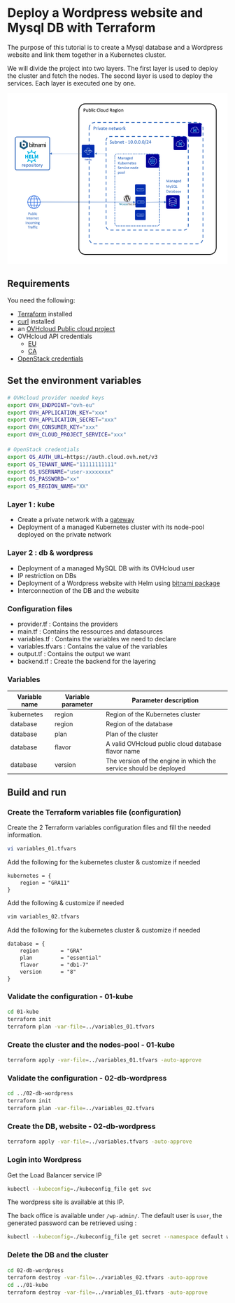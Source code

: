 # Deploy a Wordpress website and Mysql DB with Terraform

The purpose of this tutorial is to create a Mysql database and a Wordpress website and link them together in a Kubernetes cluster.

We will divide the project into two layers. The first layer is used to deploy the cluster and fetch the nodes. The second layer is used to deploy the services. Each layer is executed one by one.

![Infrastructure diagram](./img/diagram.png)

## Requirements

You need the following:
* [Terraform](https://www.terraform.io/) installed
* [curl](https://curl.se/) installed
* an [OVHcloud Public cloud project](https://www.ovhcloud.com/en/public-cloud/)
* OVHcloud API credentials
    * [EU](https://www.ovh.com/auth/?onsuccess=https%3A%2F%2Fwww.ovh.com%2Fauth%2FcreateToken%2F%3F)
    * [CA](https://ca.ovh.com/auth/?onsuccess=https%3A//ca.ovh.com%2Fauth%2FcreateToken%2F%3F)
* [OpenStack credentials](https://help.ovhcloud.com/csm/en-public-cloud-compute-set-openstack-environment-variables?id=kb_article_view&sysparm_article=KB0050920)

## Set the environment variables

```bash
# OVHcloud provider needed keys
export OVH_ENDPOINT="ovh-eu"
export OVH_APPLICATION_KEY="xxx"
export OVH_APPLICATION_SECRET="xxx"
export OVH_CONSUMER_KEY="xxx"
export OVH_CLOUD_PROJECT_SERVICE="xxx"

# OpenStack credentials
export OS_AUTH_URL=https://auth.cloud.ovh.net/v3
export OS_TENANT_NAME="11111111111"
export OS_USERNAME="user-xxxxxxxx"
export OS_PASSWORD="xx"
export OS_REGION_NAME="XX"
```

### Layer 1 : kube

* Create a private network with a [gateway](https://www.ovhcloud.com/en-gb/public-cloud/gateway/)
* Deployment of a managed Kubernetes cluster with its node-pool deployed on the private network

### Layer 2 : db & wordpress

* Deployment of a managed MySQL DB with its OVHcloud user
* IP restriction on DBs
* Deployment of a Wordpress website with Helm using [bitnami package](https://github.com/bitnami/charts/tree/main/bitnami/wordpress/1)
* Interconnection of the DB and the website

### Configuration files

* provider.tf      : Contains the providers
* main.tf          : Contains the ressources and datasources 
* variables.tf     : Contains the variables we need to declare
* variables.tfvars : Contains the value of the variables
* output.tf        : Contains the output we want
* backend.tf       : Create the backend for the layering

### Variables

|Variable name        |Variable parameter   |Parameter description|
|---------------------|---------------------|---------------------|
|kubernetes|region|Region of the Kubernetes cluster|
|database|region|Region of the database|
|database|plan|Plan of the cluster|
|database|flavor|A valid OVHcloud public cloud database flavor name|
|database|version|The version of the engine in which the service should be deployed|

## Build and run

### Create the Terraform variables file (configuration)

Create the 2 Terraform variables configuration files and fill the needed information.

```bash
vi variables_01.tfvars
```
Add the following for the kubernetes cluster & customize if needed
```
kubernetes = {
    region = "GRA11"
}
```

Add the following & customize if needed
```bash
vim variables_02.tfvars
```
Add the following for the kubernetes cluster & customize if needed
```
database = {
    region       = "GRA"
    plan         = "essential"
    flavor       = "db1-7"
    version      = "8"
} 
```

### Validate the configuration - 01-kube

```bash
cd 01-kube
terraform init
terraform plan -var-file=../variables_01.tfvars
```

### Create the cluster and the nodes-pool - 01-kube

```bash
terraform apply -var-file=../variables_01.tfvars -auto-approve
```

### Validate the configuration - 02-db-wordpress

```bash
cd ../02-db-wordpress
terraform init
terraform plan -var-file=../variables_02.tfvars
```

### Create the DB, website - 02-db-wordpress

```bash
terraform apply -var-file=../variables.tfvars -auto-approve
```

### Login into Wordpress 

Get the Load Balancer service IP
```bash
kubectl --kubeconfig=./kubeconfig_file get svc
```

The wordpress site is available at this IP. 

The back office is available under `/wp-admin/`. The default user is `user`, the generated password can be retrieved using :
```bash
kubectl --kubeconfig=./kubeconfig_file get secret --namespace default wordpress -o jsonpath="{.data.wordpress-password}" | base64 -d
```

### Delete the DB and the cluster

```bash
cd 02-db-wordpress
terraform destroy -var-file=../variables_02.tfvars -auto-approve
cd ../01-kube
terraform destroy -var-file=../variables_01.tfvars -auto-approve
```